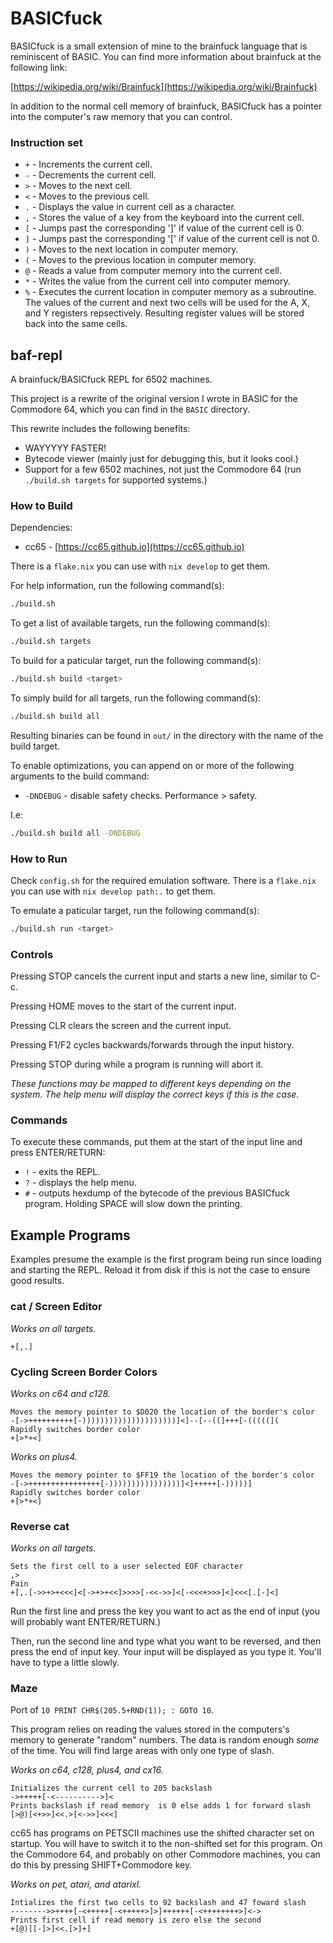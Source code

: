# BASICfuck

BASICfuck is a small extension of mine to the brainfuck language that is
reminiscent of BASIC. You can find more information about brainfuck at the
following link:

[https://wikipedia.org/wiki/Brainfuck](https://wikipedia.org/wiki/Brainfuck)

In addition to the normal cell memory of brainfuck, BASICfuck has a pointer into
the computer's raw memory that you can control.

### Instruction set

- `+` - Increments the current cell.
- `-` - Decrements the current cell.
- `>` - Moves to the next cell.
- `<` - Moves to the previous cell.
- `.` - Displays the value in current cell as a character.
- `,` - Stores the value of a key from the keyboard into the current cell.
- `[` - Jumps past the corresponding ']' if value of the current cell is 0.
- `]` - Jumps past the corresponding '[' if value of the current cell is not 0.
- `)` - Moves to the next location in computer memory.
- `(` - Moves to the previous location in computer memory.
- `@` - Reads a value from computer memory into the current cell.
- `*` - Writes the value from the current cell into computer memory.
- `%` - Executes the current location in computer memory as a subroutine. The values of the current and next two cells will be used for the A, X, and Y registers repsectively. Resulting register values will be stored back into the same cells.

## baf-repl

A brainfuck/BASICfuck REPL for 6502 machines.

This project is a rewrite of the original version I wrote in BASIC for the
Commodore 64, which you can find in the `BASIC` directory.

This rewrite includes the following benefits:

- WAYYYYY FASTER!
- Bytecode viewer (mainly just for debugging this, but it looks cool.)
- Support for a few 6502 machines, not just the Commodore 64 (run `./build.sh targets` for supported systems.)

### How to Build

Dependencies:

- cc65 - [https://cc65.github.io](https://cc65.github.io)

There is a `flake.nix` you can use with `nix develop` to get them.

For help information, run the following command(s):

```sh
./build.sh
```

To get a list of available targets, run the following command(s):

```sh
./build.sh targets
```

To build for a paticular target, run the following command(s):

```sh
./build.sh build <target>
```

To simply build for all targets, run the following command(s):

```sh
./build.sh build all
```

Resulting binaries can be found in `out/` in the directory with the name of the
build target.

To enable optimizations, you can append on or more of the following arguments to
the build command:

- `-DNDEBUG` - disable safety checks. Performance > safety.

I.e:

```sh
./build.sh build all -DNDEBUG
```

### How to Run

Check `config.sh` for the required emulation software. There is a `flake.nix`
you can use with `nix develop path:.` to get them.

To emulate a paticular target, run the following command(s):

```sh
./build.sh run <target>
```

### Controls

Pressing STOP cancels the current input and starts a new line, similar to C-c.

Pressing HOME moves to the start of the current input.

Pressing CLR clears the screen and the current input.

Pressing F1/F2 cycles backwards/forwards through the input history.

Pressing STOP during while a program is running will abort it.

*These functions may be mapped to different keys depending on the system. The
help menu will display the correct keys if this is the case.*

### Commands

To execute these commands, put them at the start of the input line and press
ENTER/RETURN:

- `!` - exits the REPL.
- `?` - displays the help menu.
- `#` - outputs hexdump of the bytecode of the previous BASICfuck program. Holding SPACE will slow down the printing.

## Example Programs

Examples presume the example is the first program being run since loading and
starting the REPL. Reload it from disk if this is not the case to ensure good
results.

### cat / Screen Editor

*Works on all targets.*

```brainfuck
+[,.]
```

### Cycling Screen Border Colors

*Works on c64 and c128.*

```brainfuck
Moves the memory pointer to $D020 the location of the border's color
-[->++++++++++[-)))))))))))))))))))))]<]--[--((]+++[-(((((](
Rapidly switches border color
+[>*+<]
```

*Works on plus4.*

```brainfuck
Moves the memory pointer to $FF19 the location of the border's color
-[->++++++++++++++++[-))))))))))))))))]<]+++++[-)))))]
Rapidly switches border color
+[>*+<]
```

### Reverse cat

*Works on all targets.*

```brainfuck
Sets the first cell to a user selected EOF character
,>
Pain
+[,.[->>+>+<<<]<[->+>+<<]>>>>[-<<->>]<[-<<<+>>>]<]<<<[.[-]<]
```

Run the first line and press the key you want to act as the end of input (you
will probably want ENTER/RETURN.)

Then, run the second line and type what you want to be reversed, and then press
the end of input key. Your input will be displayed as you type it. You'll have
to type a little slowly.

### Maze

Port of `10 PRINT CHR$(205.5+RND(1)); : GOTO 10`.

This program relies on reading the values stored in the computers's memory to
generate "random" numbers. The data is random enough *some* of the time. You
will find large areas with only one type of slash.

*Works on c64, c128, plus4, and cx16.*

```brainfuck
Initializes the current cell to 205 backslash
->+++++[-<---------->]<
Prints backslash if read memory  is 0 else adds 1 for forward slash
[>@)[<+>>]<<.>[<->>]<<<]
```

cc65 has programs on PETSCII machines use the shifted character set on
startup. You will have to switch it to the non-shifted set for this program. On
the Commodore 64, and probably on other Commodore machines, you can do this by
pressing SHIFT+Commodore key.

*Works on pet, atari, and atarixl.*

```brainfuck
Intializes the first two cells to 92 backslash and 47 foward slash
-------->>++++[-<+++++[-<+++++>]>]++++++[-<++++++++>]<->
Prints first cell if read memory is zero else the second
+[@)[[-]>]<<.[>]+]
```
